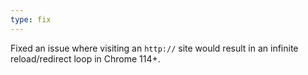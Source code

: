 ```yaml
---
type: fix
---
```


Fixed an issue where visiting an `http://` site would result in an infinite reload/redirect loop in Chrome 114+.
